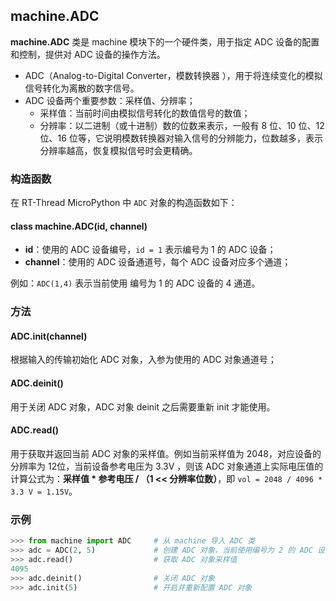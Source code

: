 ## machine.ADC

**machine.ADC** 类是 machine 模块下的一个硬件类，用于指定 ADC 设备的配置和控制，提供对 ADC 设备的操作方法。

- ADC（Analog-to-Digital Converter，模数转换器 ），用于将连续变化的模拟信号转化为离散的数字信号。
- ADC 设备两个重要参数：采样值、分辨率；
  - 采样值：当前时间由模拟信号转化的数值信号的数值；
  - 分辨率：以二进制（或十进制）数的位数来表示，一般有 8 位、10 位、12 位、16 位等，它说明模数转换器对输入信号的分辨能力，位数越多，表示分辨率越高，恢复模拟信号时会更精确。 

### 构造函数

在 RT-Thread MicroPython 中 `ADC` 对象的构造函数如下：

#### **class machine.ADC**(id, channel)

- **id**：使用的 ADC 设备编号，`id = 1` 表示编号为 1 的 ADC 设备；
- **channel**：使用的 ADC 设备通道号，每个 ADC 设备对应多个通道；

例如：`ADC(1,4)` 表示当前使用 编号为 1 的 ADC 设备的 4 通道。

### 方法

#### **ADC.init**(channel)

根据输入的传输初始化 ADC 对象，入参为使用的 ADC 对象通道号；

#### **ADC.deinit**()

用于关闭 ADC 对象，ADC 对象 deinit 之后需要重新 init 才能使用。

#### **ADC.read**()

用于获取并返回当前 ADC 对象的采样值。例如当前采样值为 2048，对应设备的分辨率为 12位，当前设备参考电压为 3.3V ，则该 ADC 对象通道上实际电压值的计算公式为：**采样值 * 参考电压  /  （1 <<  分辨率位数）**，即 `vol = 2048 / 4096 * 3.3 V = 1.15V`。

### 示例

``` python
>>> from machine import ADC     # 从 machine 导入 ADC 类
>>> adc = ADC(2, 5)             # 创建 ADC 对象，当前使用编号为 2 的 ADC 设备的 5 通道
>>> adc.read()                  # 获取 ADC 对象采样值
4095
>>> adc.deinit()                # 关闭 ADC 对象
>>> adc.init(5)                 # 开启并重新配置 ADC 对象
```
